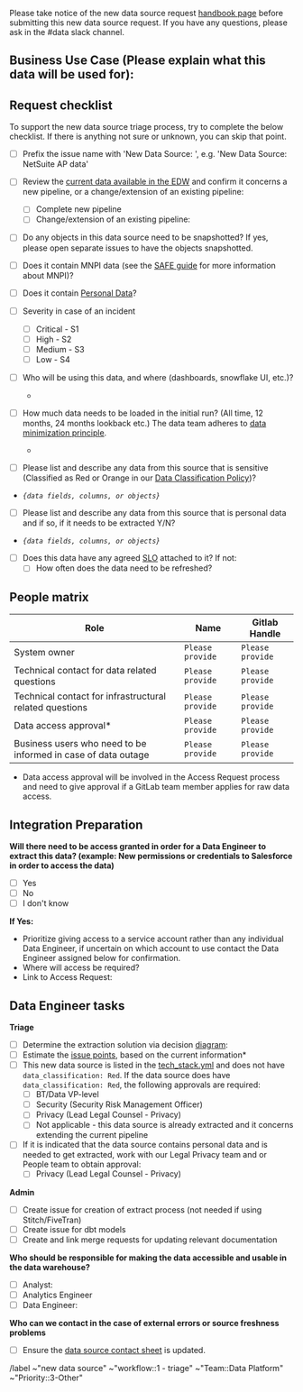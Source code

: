 Please take notice of the new data source request [handbook page](https://about.gitlab.com/handbook/business-technology/data-team/how-we-work/new-data-source/) before submitting this new data source request. If you have any questions, please ask in the #data slack channel.
 
## Business Use Case (Please explain what this data will be used for):
 
 
## Request checklist
To support the new data source triage process, try to complete the below checklist. If there is anything not sure or unknown, you can skip that point.
 
* [ ] Prefix the issue name with 'New Data Source: ', e.g. 'New Data Source: NetSuite AP data'
* [ ] Review the [current data available in the EDW](https://about.gitlab.com/handbook/business-technology/data-team/platform/#extract-and-load) and confirm it concerns a new pipeline, or a change/extension of an existing pipeline:
  - [ ] Complete new pipeline
  - [ ] Change/extension of an existing pipeline: `     `
* [ ] Do any objects in this data source need to be snapshotted? If yes, please open separate issues to have the objects snapshotted.
* [ ] Does it contain MNPI data (see the [SAFE guide](https://handbook.gitlab.com/handbook/legal/safe-framework/#sensitive) for more information about MNPI)?
* [ ] Does it contain [Personal Data](https://handbook.gitlab.com/handbook/security/data-classification-standard/#data-classification-definitions)?
* [ ] Severity in case of an incident
  - [ ] Critical - S1
  - [ ] High - S2
  - [ ] Medium - S3
  - [ ] Low - S4
* [ ] Who will be using this data, and where (dashboards, snowflake UI, etc.)?
  - `      `
* [ ] How much data needs to be loaded in the initial run? (All time, 12 months, 24 months lookback etc.) The data team adheres to [data minimization principle](https://handbook.gitlab.com/handbook/business-technology/data-team/how-we-work/new-data-source/#data-minimisation).
  - `      `
 
* [ ] Please list and describe any data from this source that is sensitive (Classified as Red or Orange in our [Data Classification Policy](https://handbook.gitlab.com/handbook/security/data-classification-standard/#data-classification-levels))?
 - _`{data fields, columns, or objects}`_
* [ ] Please list and describe any data from this source that is personal data and if so, if it needs to be extracted Y/N?
 - _`{data fields, columns, or objects}`_
* [ ] Does this data have any agreed [SLO](https://about.gitlab.com/handbook/business-technology/data-team/platform/#slos-service-level-objectives-by-data-source) attached to it? If not:
   * [ ] How often does the data need to be refreshed?
 
## People matrix
| Role | Name | Gitlab Handle |
| ---- | ---- | ------------- |
| System owner | `Please provide` | `Please provide` | `Please provide` |
| Technical contact for data related questions | `Please provide` | `Please provide` |
| Technical contact for infrastructural related questions | `Please provide` | `Please provide` |
| Data access approval* | `Please provide` | `Please provide` |
| Business users who need to be informed in case of data outage | `Please provide` | `Please provide` |
 
* Data access approval will be involved in the Access Request process and need to give approval if a GitLab team member applies for raw data access.
 
## Integration Preparation
 
<!--
Sufficient access needs to be granted and verified before we can begin working on an automated extraction
--->
 
**Will there need to be access granted in order for a Data Engineer to extract this data? (example: New permissions or credentials to Salesforce in order to access the data)**
 - [ ] Yes
 - [ ] No
 - [ ] I don't know
 
**If Yes:**
- Prioritize giving access to a service account rather than any individual Data Engineer, if uncertain on which account to
use contact the Data Engineer assigned below for confirmation. 
- Where will access be required?
- Link to Access Request: <!-- This can be blank to start, will need to be added for prioritization -->
 
 
## Data Engineer tasks
 
**Triage**
* [ ] Determine the extraction solution via decision [diagram](https://about.gitlab.com/handbook/business-technology/data-team/how-we-work/new-data-source/#extraction-solution):
* [ ] Estimate the [issue points](https://about.gitlab.com/handbook/business-technology/data-team/how-we-work/#issue-pointing), based on the current information* 
* [ ] This new data source is listed in the [tech_stack.yml](https://gitlab.com/gitlab-com/www-gitlab-com/-/blob/master/data/tech_stack.yml) and does not have `data_classification: Red`. If the data source does have `data_classification: Red`, the following approvals are required:
    - [ ] BT/Data VP-level
    - [ ] Security (Security Risk Management Officer)
    - [ ] Privacy (Lead Legal Counsel - Privacy)
    - [ ] Not applicable - this data source is already extracted and it concerns extending the current pipeline
* [ ] If it is indicated that the data source contains personal data and is needed to get extracted, work with our Legal Privacy team and or People team to obtain approval:
    - [ ] Privacy (Lead Legal Counsel - Privacy)
 
**Admin**
 * [ ] Create issue for creation of extract process (not needed if using Stitch/FiveTran)
 * [ ] Create issue for dbt models
 * [ ] Create and link merge requests for updating relevant documentation
 
**Who should be responsible for making the data accessible and usable in the data warehouse?**
- [ ] Analyst: <!-- please tag them -->
- [ ] Analytics Engineer <!-- please tag them -->
- [ ] Data Engineer: <!-- please tag them -->

**Who can we contact in the case of external errors or source freshness problems**
- [ ] Ensure the [data source contact sheet](https://docs.google.com/spreadsheets/d/1VKvqyn7wy6HqpWS9T3MdPnE6qbfH2kGPQDFg2qPcp6U/edit#gid=0) is updated. 

<!-- Do not edit below this line -->
 
/label ~"new data source" ~"workflow::1 - triage" ~"Team::Data Platform" ~"Priority::3-Other"
 
 
